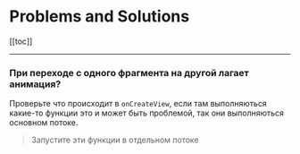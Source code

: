 # Problems and Solutions

[[toc]]

---

### При переходе с одного фрагмента на другой лагает анимация?
Проверьте что происходит в `onCreateView`, если там выполняються какие-то функции это и может быть проблемой, так они выполняються основном потоке.
> Запустите эти функции в отдельном потоке